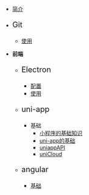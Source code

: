 * [简介](README)

* <p style="font-size:20px;">Git</p>

  * [使用](/Git/使用.md)

* **前端**

  * <p style="font-size:20px;">Electron</p>
    
    * [配置](/前端/electron/配置.md)
    * [使用](/前端/electron/使用.md)

  * <p style="font-size:20px;">uni-app</p>
    
    * 基础
      * [小程序的基础知识](/前端/uni-app/小程序的一些基础知识.md)
      * [uni-app的基础](/前端/uni-app/uni-app的基础.md)
      * [uniappAPI](/前端/uni-app/uni-API.md)
      * [uniCloud](/前端/uni-app/uniCloud.md)

  * <p style="font-size:20px;">angular</p>
    
    * [基础](/前端/angular/基础.md)